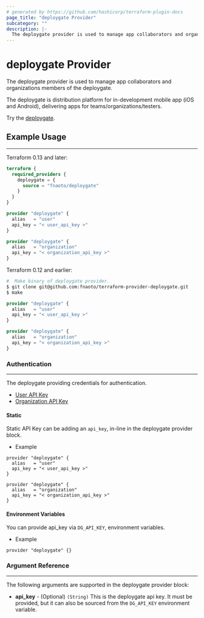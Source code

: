```yaml
---
# generated by https://github.com/hashicorp/terraform-plugin-docs
page_title: "deploygate Provider"
subcategory: ""
description: |- 
  The deploygate provider is used to manage app collaborators and organizations members of deploygate.
---
```


# deploygate Provider

  The deploygate provider is used to manage app collaborators and organizations members of the deploygate.

  The deploygate is distribution platform for in-development mobile app (iOS and Android), delivering apps for teams/organizations/testers.

  Try the [deploygate](https://deploygate.com/).

<!-- schema generated by tfplugindocs -->
## Example Usage
---

Terraform 0.13 and later:

```tf
terraform {
  required_providers {
    deploygate = {
      source = "fnaoto/deploygate"
    }
  }
}

provider "deploygate" {
  alias   = "user"
  api_key = "< user_api_key >"
}

provider "deploygate" {
  alias   = "organization"
  api_key = "< organization_api_key >"
}
```

Terraform 0.12 and earlier:

```sh
#  Make binary of deploygate provider.
$ git clone git@github.com:fnaoto/terraform-provider-deploygate.git
$ make
```

```tf
provider "deploygate" {
  alias   = "user"
  api_key = "< user_api_key >"
}

provider "deploygate" {
  alias   = "organization"
  api_key = "< organization_api_key >"
}
```

### Authentication
---

The deploygate providing credentials for authentication.

- [User API Key](https://deploygate.com/settings)
- [Organization API Key](https://docs.deploygate.com/docs/organization-api-key)

#### Static

Static API Key can be adding an `api_key`, in-line in the deploygate provider block.

- Example

```
provider "deploygate" {
  alias   = "user"
  api_key = "< user_api_key >"
}

provider "deploygate" {
  alias   = "organization"
  api_key = "< organization_api_key >"
}
```

#### Environment Variables

You can provide api_key via `DG_API_KEY`, environment variables.

- Example

```
provider "deploygate" {}
```

### Argument Reference
---

The following arguments are supported in the deploygate provider block:

- **api_key** - (Optional) `(String)` This is the deploygate api key. It must be provided, but it can also be sourced from the `DG_API_KEY` environment variable. 
